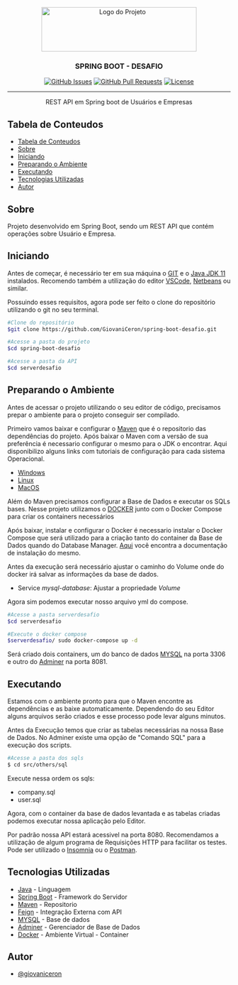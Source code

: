 <p align="center">
 <img width=350px height=100px src="https://www.dariawan.com/media/images/tech-spring-boot.width-1024.png" alt="Logo do Projeto">
</p>

<h3 align="center">SPRING BOOT - DESAFIO</h3>

<div align="center">

[![GitHub Issues](https://img.shields.io/github/issues/GiovaniCeron/nlw-ecoleta)](https://github.com/GiovaniCeron/nlw-ecoleta/issues)
[![GitHub Pull Requests](https://img.shields.io/github/issues-pr/GiovaniCeron/nlw-ecoleta)](https://github.com/GiovaniCeron/nlw-ecoleta/pulls)
[![License](https://img.shields.io/badge/license-MIT-blue.svg)](/LICENSE)

</div>

---

<p align="center"> 
REST API em Spring boot de Usuários e Empresas
<br> 
</p>

## Tabela de Conteudos

- [Tabela de Conteudos](#tabela-de-conteudos)
- [Sobre <a name = "sobre"></a>](#sobre-)
- [Iniciando <a name = "iniciando"></a>](#iniciando-)
- [Preparando o Ambiente <a name = "ambiente"></a>](#preparando-o-ambiente-)
- [Executando <a name = "executando"></a>](#executando-)
- [Tecnologias Utilizadas <a name = "tecnologias"></a>](#tecnologias-utilizadas-)
- [Autor <a name = "autor"></a>](#autor-)

## Sobre <a name = "sobre"></a>

Projeto desenvolvido em Spring Boot, sendo um REST API que contém operações sobre Usuário e Empresa. 

## Iniciando <a name = "iniciando"></a>

Antes de começar, é necessário ter em sua máquina o [GIT](https://git-scm.com/downloads) e o [Java JDK 11](https://www.oracle.com/br/java/technologies/javase-jdk11-downloads.html) instalados.
Recomendo também a utilização do editor [VSCode](https://code.visualstudio.com/download), [Netbeans](https://netbeans.apache.org/download/index.html) ou similar.

Possuindo esses requisitos, agora pode ser feito o clone do repositório utilizando o git no seu terminal.

``` bash
#Clone do repositório
$git clone https://github.com/GiovaniCeron/spring-boot-desafio.git

#Acesse a pasta do projeto
$cd spring-boot-desafio

#Acesse a pasta da API
$cd serverdesafio
```

## Preparando o Ambiente <a name = "ambiente"></a>

Antes de acessar o projeto utilizando o seu editor de código, precisamos prepar o ambiente para o projeto conseguir ser compilado.

Primeiro vamos baixar e configurar o [Maven](https://maven.apache.org/download.cgi) que é o repositorio das dependências do projeto.
Após baixar o Maven com a versão de sua preferência é necessario configurar o mesmo para o JDK o encontrar.
Aqui disponibilizo alguns links com tutoriais de configuração para cada sistema Operacional.

- [Windows](https://dicasdejava.com.br/como-instalar-o-maven-no-windows/)
- [Linux](https://www.hostinger.com.br/tutoriais/install-maven-ubuntu?__cf_chl_jschl_tk__=9776c9404a9043aa078e787d2fb0d34e97c4af48-1616346542-0-Ac_m-OI9y1P3gORPqFh1pgbsNX6mnMo6-8dinBFCSIFoGGz432HtDL0OeGWEnAlJkXHsMBVppg-nWC9W9RcrPyooVYy3zed7i1vcNIdHIuQfwPaxztj5afty6pwZ9nvxx88PrpKKAsYI4T8M3wwSQacUolMpL1IRumuxv93MgC6bvnLQtwMnebPExRkeYQo-qyGLbRvpbj3ozuixMLXuxdy3rM7BN1oNkH6Uqy8DU8U7orfQMZC_zH7E4DGhXG6LLnTQpocUasv-V2SfjIqDxHbqq1bzwOY2Y5hVrKPesakPDAyaiEsc1l2hXkq8th05DpCXZ-0hjMJcCOVv_DpKgol50vOqZuszgmtdX58oLbFV)
- [MacOS](https://loiane.com/2015/05/instalando-maven-no-mac-os-yosemite)

Além do Maven precisamos configurar a Base de Dados e executar os SQLs bases.
Nesse projeto utilizamos o [DOCKER](https://www.docker.com/products/docker-desktop) junto com o Docker Compose para criar os containers necessários

Após baixar, instalar e configurar o Docker é necessario instalar o Docker Compose que será utilizado para a criação tanto do container da Base de Dados quando do Database Manager.
[Aqui](https://docs.docker.com/compose/install/) você encontra a documentação de instalação do mesmo.

Antes da execução será necessário ajustar o caminho do Volume onde do docker irá salvar as informações da base de dados.

- Service *mysql-database*: Ajustar a propriedade *Volume*


Agora sim podemos executar nosso arquivo yml do compose.

```bash
#Acesse a pasta serverdesafio
$cd serverdesafio

#Execute o docker compose 
$serverdesafio/ sudo docker-compose up -d
```

Será criado dois containers, um do banco de dados [MYSQL](https://www.mysql.com/) na porta 3306 e outro do [Adminer](https://www.adminer.org/) na porta 8081.

## Executando <a name = "executando"></a>

Estamos com o ambiente pronto para que o Maven encontre as dependências e as baixe automaticamente. Dependendo do seu Editor alguns arquivos serão criados e esse processo pode levar alguns minutos.

Antes da Execução temos que criar as tabelas necessárias na nossa Base de Dados.
No Adminer existe uma opção de "Comando SQL" para a execução dos scripts. 

```bash
#Acesse a pasta dos sqls 
$ cd src/others/sql
```
Execute nessa ordem os sqls:

- company.sql
- user.sql

Agora, com o container da base de dados levantada e as tabelas criadas podemos executar nossa aplicação pelo Editor.

Por padrão nossa API estará acessivel na porta 8080.
Recomendamos a utilização de algum programa de Requisições HTTP para facilitar os testes. Pode ser utilizado o [Insomnia](https://insomnia.rest/download) ou o [Postman](https://www.postman.com/).

## Tecnologias Utilizadas <a name = "tecnologias"></a>

- [Java](https://www.java.com/pt-BR/) - Linguagem
- [Spring Boot](https://spring.io/projects/spring-boot) - Framework do Servidor
- [Maven](https://maven.apache.org/) - Repositorio
- [Feign](https://spring.io/projects/spring-cloud-openfeign) - Integração Externa com API
- [MYSQL](https://www.mysql.com/) - Base de dados
- [Adminer](https://www.adminer.org/) - Gerenciador de Base de Dados
- [Docker](https://www.docker.com/) - Ambiente Virtual - Container

## Autor <a name = "autor"></a>

- [@giovaniceron](https://github.com/GiovaniCeron)